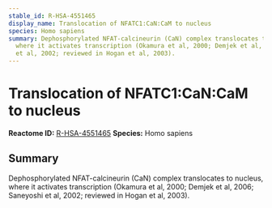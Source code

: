 ```yaml
---
stable_id: R-HSA-4551465
display_name: Translocation of NFATC1:CaN:CaM to nucleus
species: Homo sapiens
summary: Dephosphorylated NFAT-calcineurin (CaN) complex translocates to nucleus,
  where it activates transcription (Okamura et al, 2000; Demjek et al, 2006; Saneyoshi
  et al, 2002; reviewed in Hogan et al, 2003).
---
```


# Translocation of NFATC1:CaN:CaM to nucleus
**Reactome ID:** [R-HSA-4551465](https://reactome.org/content/detail/R-HSA-4551465)
**Species:** Homo sapiens

## Summary

Dephosphorylated NFAT-calcineurin (CaN) complex translocates to nucleus, where it activates transcription (Okamura et al, 2000; Demjek et al, 2006; Saneyoshi et al, 2002; reviewed in Hogan et al, 2003).
